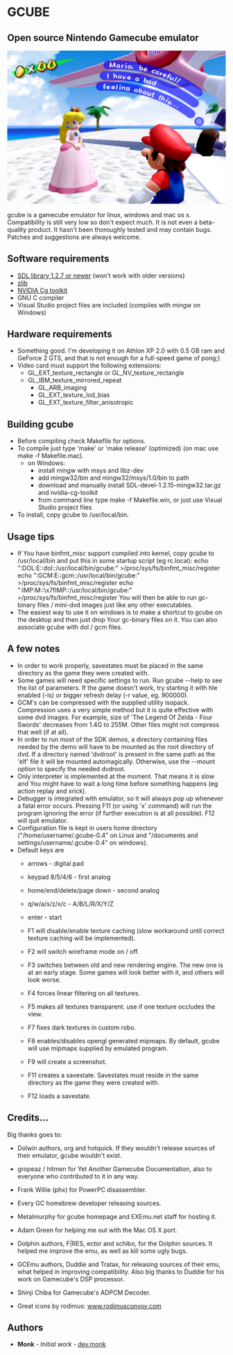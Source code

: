 GCUBE
=====

Open source Nintendo Gamecube emulator
-----------------------------

![Super Mario Sunshine](/screenshots/sms-02.jpg?raw=true "Super Mario Sunshine")

gcube is a gamecube emulator for linux, windows and mac os x.
Compatibility is still very low so don't expect much. It is not even a beta-quality product.
It hasn't been thoroughly tested and may contain bugs. Patches and suggestions are always welcome.

Software requirements
----------------------
* [SDL library 1.2.7 or newer](www.libsdl.org) (won't work with older versions)
* [zlib](www.zlib.org)
* [NVIDIA Cg toolkit](www.developer.nvidia.com/cg-toolkit)
* GNU C compiler
* Visual Studio project files are included (compiles with mingw on Windows)


Hardware requirements
----------------------
* Something good. I'm developing it on Athlon XP 2.0 with 0.5 GB ram and
  GeForce 2 GTS, and that is not enough for a full-speed game of pong;)
* Video card must support the following extensions:
  - GL_EXT_texture_rectangle or GL_NV_texture_rectangle
  - GL_IBM_texture_mirrored_repeat
	- GL_ARB_imaging
	- GL_EXT_texture_lod_bias
	- GL_EXT_texture_filter_anisotropic


Building gcube
---------------
* Before compiling check Makefile for options.
* To compile just type 'make' or 'make release' (optimized) (on mac use make -f Makefile.mac).
  - on Windows:
    -  install mingw with msys and libz-dev
    -  add mingw32/bin and mingw32/msys/1.0/bin to path
    -  download and manually install SDL-devel-1.2.15-mingw32.tar.gz and nvidia-cg-toolkit
    -  from command line type make -f Makefile.win, or just use Visual Studio project files
* To install, copy gcube to /usr/local/bin.


Usage tips
-----------
* If You have binfmt_misc support compiled into kernel,
  copy gcube to /usr/local/bin and put this in some
  startup script (eg rc.local):
    echo ":DOL:E::dol::/usr/local/bin/gcube:" >/proc/sys/fs/binfmt_misc/register
    echo ":GCM:E::gcm::/usr/local/bin/gcube:" >/proc/sys/fs/binfmt_misc/register
    echo ":IMP:M::\x7fIMP::/usr/local/bin/gcube:" >/proc/sys/fs/binfmt_misc/register
  You will then be able to run gc-binary files / mini-dvd images
  just like any other executables.
* The easiest way to use it on windows is to make a shortcut to gcube
  on the desktop and then just drop Your gc-binary files on it. You can
  also associate gcube with dol / gcm files.


A few notes
----------------------------------------
* In order to work properly, savestates must be placed in the same directory
  as the game they were created with.
* Some games will need specific settings to run. Run gcube --help to
  see the list of parameters. If the game doesn't work, try starting it
  with hle enabled (-ls) or bigger refresh delay (-r value, eg. 900000).
* GCM's can be compressed with the supplied utility isopack. Compression
  uses a very simple method but it is quite effective with some dvd images.
  For example, size of 'The Legend Of Zelda - Four Swords' decreases from
  1.4G to 255M. Other files might not compress that well (if at all).
* In order to run most of the SDK demos, a directory containing files needed
  by the demo will have to be mounted as the root directory of dvd.
  If a directory named 'dvdroot' is present in the same path as the 'elf' file
  it will be mounted automagically. Otherwise, use the --mount option to
  specify the needed dvdroot.
* Only interpreter is implemented at the moment. That means it is slow
  and You might have to wait a long time before something happens
  (eg action replay and xrick).
* Debugger is integrated with emulator, so it will always pop up
  whenever a fatal error occurs. Pressing F11 (or using 'x' command)
  will run the program ignoring the error (if further execution is
  at all possible). F12 will quit emulator.
* Configuration file is kept in users home directory
  ("/home/username/.gcube-0.4" on Linux and
	 "/documents and settings/username/.gcube-0.4" on windows).
* Default keys are
  - arrows                      - digital pad
  - keypad 8/5/4/6              - first analog
  - home/end/delete/page down   - second analog
  - q/w/a/s/z/x/c               - A/B/L/R/X/Y/Z
  - enter                       - start

  - F1 will disable/enable texture caching (slow workaround until correct texture
     caching will be implemented).
  - F2 will switch wireframe mode on / off.
  - F3 switches between old and new rendering engine. The new one is at an early
     stage. Some games will look better with it, and others will look worse.
  - F4 forces linear filtering on all textures.
  - F5 makes all textures transparent. use if one texture occludes the view.
  - F7 fixes dark textures in custom robo.
  - F8 enables/disables opengl generated mipmaps. By default, gcube will use
     mipmaps supplied by emulated program.
  - F9 will create a screenshot.
  - F11 creates a savestate. Savestates must reside in the same directory
     as the game they were created with.
  - F12 loads a savestate.


Credits...
----------
Big thanks goes to:
* Dolwin authors, org and hotquick. If they wouldn't release
  sources of their emulator, gcube wouldn't exist.
* gropeaz / hitmen for Yet Another Gamecube Documentation,
  also to everyone who contributed to it in any way.
* Frank Willie (phx) for PowerPC disassembler.
* Every GC homebrew developer releasing sources.
* Metalmurphy for gcube homepage and EXEmu.net staff for hosting it.
* Adam Green for helping me out with the Mac OS X port.
* Dolphin authors, F|RES, ector and schibo, for the Dolphin sources. It helped
  me improve the emu, as well as kill some ugly bugs.
* GCEmu authors, Duddie and Tratax, for releasing sources of their emu, what
  helped in improving compatibility. Also big thanks to Duddie for his work
	on Gamecube's DSP processor.
* Shinji Chiba for Gamecube's ADPCM Decoder.

* Great icons by rodimus:
  www.rodimusconvoy.com

Authors
-------

* **Monk** - *Initial work* - [dev.monk](https://gitlab.com/dev.monk/gcube)
